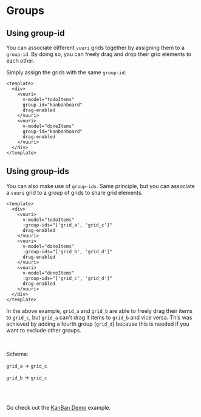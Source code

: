 # Groups

## Using group-id
You can associate different `vuuri` grids together by assigning them to a `group-id`. By doing so, you can freely drag and drop their grid elements to each other.

Simply assign the grids with the same `group-id`:

```vue
<template>
  <div>
    <vuuri>
      v-model="todoItems"
      group-id="kanbanboard"
      drag-enabled
    </vuuri>
    <vuuri>
      v-model="doneItems"
      group-id="kanbanboard"
      drag-enabled
    </vuuri>    
  </div>
</template>
```

<ClientOnly>
<SimpleGroup />
</ClientOnly>

## Using group-ids

You can also make use of `group-ids`. Same principle, but you can associate a `vuuri` grid to a group of grids to share grid elements.

```vue
<template>
  <div>
    <vuuri>
      v-model="todoItems"
      :group-ids="['grid_a', 'grid_c']"
      drag-enabled
    </vuuri>
    <vuuri>
      v-model="doneItems"
      :group-ids="['grid_b', 'grid_d']"
      drag-enabled
    </vuuri>
    <vuuri>
      v-model="doneItems"
      :group-ids="['grid_c', 'grid_d']"
      drag-enabled
    </vuuri>        
  </div>
</template>
```

In the above example, `grid_a` and `grid_b` are able to freely drag
their items to `grid_c`, but `grid_a` can't drag it items to `grid_b` and vice versa.
This was achieved by adding a fourth group (`grid_d`) because this is needed if you want to exclude other groups.

<br>

Schema:


`grid_a` -> `grid_c`

`grid_b` -> `grid_c`

<br>

<ClientOnly>
<GroupsExample />
</ClientOnly>

<br>

Go check out the [KanBan Demo](/guide/kanban.html#example) example.